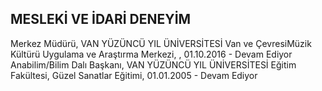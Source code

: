 ## MESLEKİ VE İDARİ DENEYİM

Merkez Müdürü, VAN YÜZÜNCÜ YIL ÜNİVERSİTESİ Van ve ÇevresiMüzik Kültürü Uygulama ve Araştırma Merkezi, ,
01.10.2016 - Devam Ediyor
Anabilim/Bilim Dalı Başkanı, VAN YÜZÜNCÜ YIL ÜNİVERSİTESİ Eğitim Fakültesi, Güzel Sanatlar Eğitimi, 01.01.2005 -
Devam Ediyor
